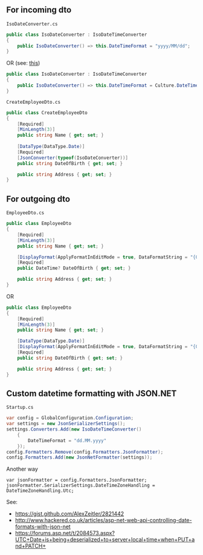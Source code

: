 ## For incoming dto
`IsoDateConverter.cs`
```cs
public class IsoDateConverter : IsoDateTimeConverter
{
    public IsoDateConverter() => this.DateTimeFormat = "yyyy/MM/dd";
}
```

OR (see: [this](https://stackoverflow.com/a/47699340/4802664))
```cs
public class IsoDateConverter : IsoDateTimeConverter
{
    public IsoDateConverter() => this.DateTimeFormat = Culture.DateTimeFormat.ShortDatePattern;
}
```

`CreateEmployeeDto.cs`
```cs
public class CreateEmployeeDto
{
    [Required]
    [MinLength(3)]
    public string Name { get; set; }
    
    [DataType(DataType.Date)]
    [Required]
    [JsonConverter(typeof(IsoDateConverter))]
    public string DateOfBirth { get; set; }

    public string Address { get; set; }
}
```

## For outgoing dto
`EmployeeDto.cs`
```cs
public class EmployeeDto
{
    [Required]
    [MinLength(3)]
    public string Name { get; set; }

    [DisplayFormat(ApplyFormatInEditMode = true, DataFormatString = "{0:yyyy-MM-dd}", ConvertEmptyStringToNull = true)]
    [Required]
    public DateTime? DateOfBirth { get; set; }

    public string Address { get; set; }
}
```

OR
```cs
public class EmployeeDto
{
    [Required]
    [MinLength(3)]
    public string Name { get; set; }

    [DataType(DataType.Date)]
    [DisplayFormat(ApplyFormatInEditMode = true, DataFormatString = "{0:yyyy-MM-dd}", ConvertEmptyStringToNull = true)]
    [Required]
    public string DateOfBirth { get; set; }

    public string Address { get; set; }
}
```

## Custom datetime formatting with JSON.NET
`Startup.cs`
```cs
var config = GlobalConfiguration.Configuration;
var settings = new JsonSerializerSettings();
settings.Converters.Add(new IsoDateTimeConverter()
	{
		DateTimeFormat = "dd.MM.yyyy"
	});
config.Formatters.Remove(config.Formatters.JsonFormatter);
config.Formatters.Add(new JsonNetFormatter(settings)); 
```

Another way
```
var jsonFormatter = config.Formatters.JsonFormatter;
jsonFormatter.SerializerSettings.DateTimeZoneHandling = DateTimeZoneHandling.Utc;
```

See:
* https://gist.github.com/AlexZeitler/2821442
* http://www.hackered.co.uk/articles/asp-net-web-api-controlling-date-formats-with-json-net
* https://forums.asp.net/t/2084573.aspx?UTC+Date+is+being+deserialized+to+server+local+time+when+PUT+and+PATCH+
